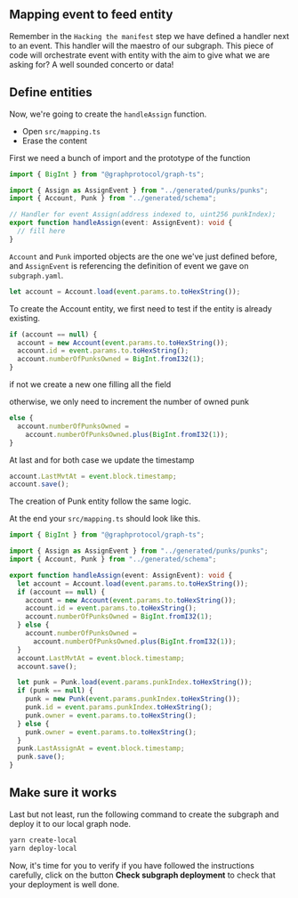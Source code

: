 ## Mapping event to feed entity

Remember in the `Hacking the manifest` step we have defined a handler next to an event. This handler will the maestro of our subgraph. This piece of code will orchestrate event with entity with the aim to give what we are asking for? A well sounded concerto or data!

## Define entities

Now, we're going to create the `handleAssign` function.

- Open `src/mapping.ts`
- Erase the content

First we need a bunch of import and the prototype of the function

```typescript
import { BigInt } from "@graphprotocol/graph-ts";

import { Assign as AssignEvent } from "../generated/punks/punks";
import { Account, Punk } from "../generated/schema";

// Handler for event Assign(address indexed to, uint256 punkIndex);
export function handleAssign(event: AssignEvent): void {
  // fill here
}
```

`Account` and `Punk` imported objects are the one we've just defined before, and `AssignEvent` is referencing the definition of event we gave on `subgraph.yaml`.

```typescript
let account = Account.load(event.params.to.toHexString());
```

To create the Account entity, we first need to test if the entity is already existing.

```typescript
if (account == null) {
  account = new Account(event.params.to.toHexString());
  account.id = event.params.to.toHexString();
  account.numberOfPunksOwned = BigInt.fromI32(1);
}
```

if not we create a new one filling all the field

otherwise, we only need to increment the number of owned punk

```typescript
else {
  account.numberOfPunksOwned =
    account.numberOfPunksOwned.plus(BigInt.fromI32(1));
}
```

At last and for both case we update the timestamp

```typescript
account.LastMvtAt = event.block.timestamp;
account.save();
```

The creation of Punk entity follow the same logic.

At the end your `src/mapping.ts` should look like this.

```typescript
import { BigInt } from "@graphprotocol/graph-ts";

import { Assign as AssignEvent } from "../generated/punks/punks";
import { Account, Punk } from "../generated/schema";

export function handleAssign(event: AssignEvent): void {
  let account = Account.load(event.params.to.toHexString());
  if (account == null) {
    account = new Account(event.params.to.toHexString());
    account.id = event.params.to.toHexString();
    account.numberOfPunksOwned = BigInt.fromI32(1);
  } else {
    account.numberOfPunksOwned =
      account.numberOfPunksOwned.plus(BigInt.fromI32(1));
  }
  account.LastMvtAt = event.block.timestamp;
  account.save();

  let punk = Punk.load(event.params.punkIndex.toHexString());
  if (punk == null) {
    punk = new Punk(event.params.punkIndex.toHexString());
    punk.id = event.params.punkIndex.toHexString();
    punk.owner = event.params.to.toHexString();
  } else {
    punk.owner = event.params.to.toHexString();
  }
  punk.LastAssignAt = event.block.timestamp;
  punk.save();
}
```

## Make sure it works

Last but not least, run the following command to create the subgraph and deploy it to our local graph node.

```bash
yarn create-local
yarn deploy-local
```

Now, it's time for you to verify if you have followed the instructions carefully, click on the button **Check subgraph deployment** to check that your deployment is well done.
